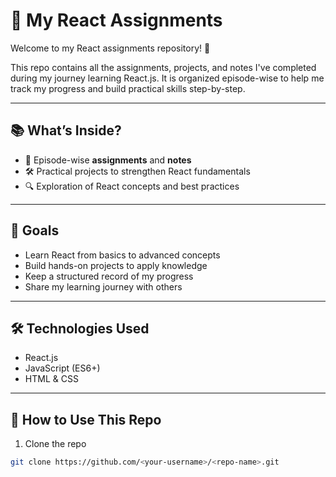 # 🚀 My React Assignments

Welcome to my React assignments repository! 🎉

This repo contains all the assignments, projects, and notes I've completed during my journey learning React.js. It is organized episode-wise to help me track my progress and build practical skills step-by-step.

---

## 📚 What’s Inside?

- 📄 Episode-wise **assignments** and **notes**  
- 🛠️ Practical projects to strengthen React fundamentals  
- 🔍 Exploration of React concepts and best practices  

---

## 🎯 Goals

- Learn React from basics to advanced concepts  
- Build hands-on projects to apply knowledge  
- Keep a structured record of my progress  
- Share my learning journey with others  

---

## 🛠️ Technologies Used

- React.js  
- JavaScript (ES6+)  
- HTML & CSS  

---

## 🚀 How to Use This Repo

1. Clone the repo  
```bash
git clone https://github.com/<your-username>/<repo-name>.git
